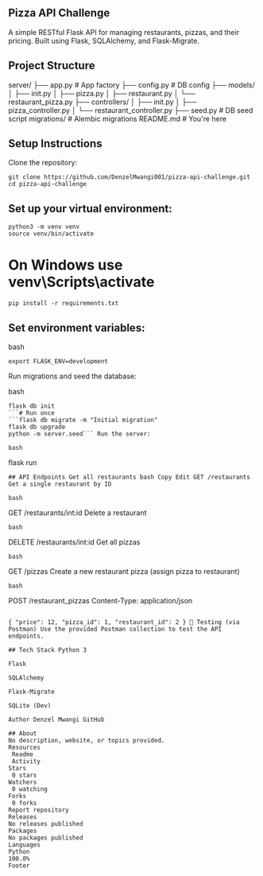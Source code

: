 ## Pizza API Challenge
A simple RESTful Flask API for managing restaurants, pizzas, and their pricing. Built using Flask, SQLAlchemy, and Flask-Migrate.

## Project Structure
server/ ├── app.py # App factory ├── config.py # DB config ├── models/ │ ├── init.py │ ├── pizza.py │ ├── restaurant.py │ └── restaurant_pizza.py ├── controllers/ │ ├── init.py │ ├── pizza_controller.py │ └── restaurant_controller.py ├── seed.py # DB seed script migrations/ # Alembic migrations README.md # You're here

## Setup Instructions
Clone the repository:
```
git clone https://github.com/DenzelMwangi001/pizza-api-challenge.git cd pizza-api-challenge 
```
## Set up your virtual environment:
```
python3 -m venv venv 
source venv/bin/activate
``` 
# On Windows use venv\Scripts\activate 
```
pip install -r requirements.txt
```
## Set environment variables:
bash 
```export FLASK_APP=server.app:create_app 
export FLASK_ENV=development
```
 Run migrations and seed the database:

bash
``` 
flask db init 
```# Run once 
```flask db migrate -m "Initial migration" 
flask db upgrade 
python -m server.seed``` Run the server:

bash 
```
flask run
```
## API Endpoints Get all restaurants bash Copy Edit GET /restaurants Get a single restaurant by ID

bash 
```
GET /restaurants/int:id Delete a restaurant
```
bash 
```
DELETE /restaurants/int:id Get all pizzas
```
bash 
```
GET /pizzas Create a new restaurant pizza (assign pizza to restaurant)
```
bash 
```
POST /restaurant_pizzas Content-Type: application/json
```

{ "price": 12, "pizza_id": 1, "restaurant_id": 2 } 🧪 Testing (via Postman) Use the provided Postman collection to test the API endpoints.

## Tech Stack Python 3

Flask

SQLAlchemy

Flask-Migrate

SQLite (Dev)

Author Denzel Mwangi GitHub

## About
No description, website, or topics provided.
Resources
 Readme
 Activity
Stars
 0 stars
Watchers
 0 watching
Forks
 0 forks
Report repository
Releases
No releases published
Packages
No packages published
Languages
Python
100.0%
Footer

